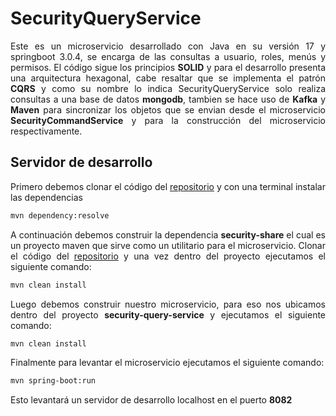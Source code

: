 # SecurityQueryService

<p style='text-align: justify;'> Este es un microservicio desarrollado con Java en su versión 17 y springboot 3.0.4, se encarga de las consultas a usuario, roles, menús y permisos. El código sigue los principios <b>SOLID</b> y para el desarrollo presenta una arquitectura hexagonal, cabe resaltar que se implementa el patrón <b>CQRS</b> y como su nombre lo indica SecurityQueryService solo realiza consultas a una base de datos <b>mongodb</b>, tambien se hace uso de <b>Kafka</b> y <b>Maven</b> para sincronizar los objetos que se envian desde el microservicio <b>SecurityCommandService</b> y para la construcción del microservicio respectivamente. </p>

## Servidor de desarrollo

<p style='text-align: justify;'> Primero debemos clonar el código del <a href="https://github.com/microservices-java-cqrs/security-query-service">repositorio</a> y con una terminal instalar las dependencias</p>

```sh
mvn dependency:resolve
```

<p style='text-align: justify;'> A continuación debemos construir la dependencia <b>security-share</b> el cual es un proyecto maven que sirve como un utilitario para el microservicio. Clonar el código del <a href="https://github.com/microservices-java-cqrs/security-share">repositorio</a> y una vez dentro del proyecto ejecutamos el siguiente comando: </p>

```sh
mvn clean install
```

<p style='text-align: justify;'> Luego debemos construir nuestro microservicio, para eso nos ubicamos dentro del proyecto <b>security-query-service</b> y ejecutamos el siguiente comando:</p> 

```sh
mvn clean install
```

<p style='text-align: justify;'> Finalmente para levantar el microservicio ejecutamos el siguiente comando:</p>

```sh
mvn spring-boot:run
```

<p style='text-align: justify;'> Esto levantará un servidor de desarrollo localhost en el puerto <b>8082</b> </p> 